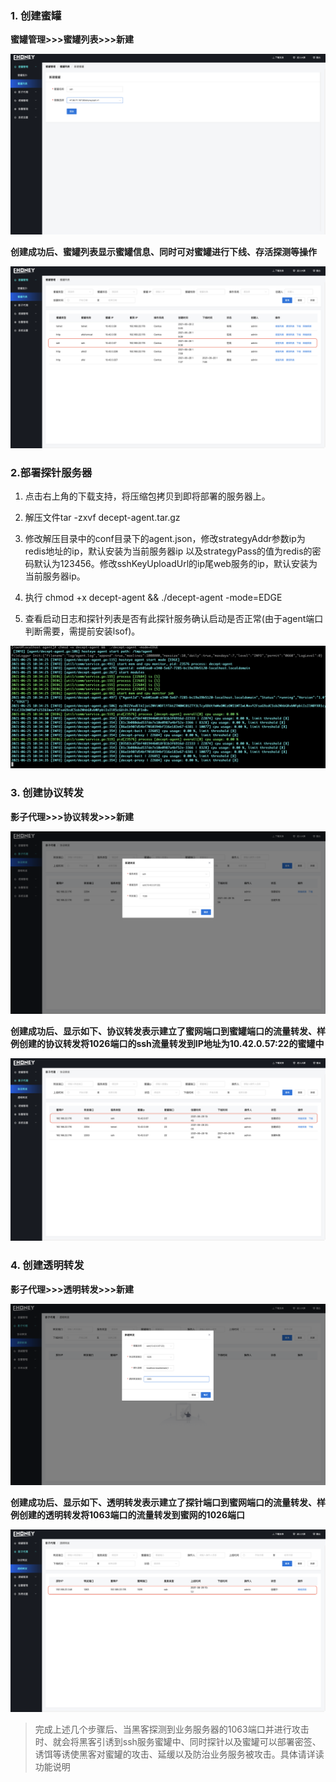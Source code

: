 ### 1. 创建蜜罐

**蜜罐管理>>>蜜罐列表>>>新建**

![蜜罐管理-创建蜜罐](../img/蜜罐管理-创建蜜罐.png)

**创建成功后、蜜罐列表显示蜜罐信息、同时可对蜜罐进行下线、存活探测等操作**

![蜜罐管理-创建成功](../img/蜜罐管理-创建成功.png)



### 2.部署探针服务器

1. 点击右上角的下载支持，将压缩包拷贝到即将部署的服务器上。

2. 解压文件tar -zxvf decept-agent.tar.gz

3. 修改解压目录中的conf目录下的agent.json，修改strategyAddr参数ip为redis地址的ip，默认安装为当前服务器ip 以及strategyPass的值为redis的密码默认为123456。修改sshKeyUploadUrl的ip尾web服务的ip，默认安装为当前服务器ip。

4. 执行 chmod +x decept-agent &&  ./decept-agent -mode=EDGE

5. 查看启动日志和探针列表是否有此探针服务确认启动是否正常(由于agent端口判断需要，需提前安装lsof)。

![部署agent](../img/部署agent.png)



### 3. 创建协议转发

**影子代理>>>协议转发>>>新建**

![影子代理-协议转发](../img/影子代理-协议转发.png)



**创建成功后、显示如下、协议转发表示建立了蜜网端口到蜜罐端口的流量转发、样例创建的协议转发将1026端口的ssh流量转发到IP地址为10.42.0.57:22的蜜罐中**

![协议转发-创建成功](../img/协议转发-创建成功.png)

### 4. 创建透明转发

**影子代理>>>透明转发>>>新建**

![影子代理-透明转发](../img/影子代理-透明转发.png)

**创建成功后、显示如下、透明转发表示建立了探针端口到蜜网端口的流量转发、样例创建的透明转发将1063端口的流量转发到蜜网的1026端口**

![透明转发-创建成功](../img/透明转发-创建成功.png)



> 完成上述几个步骤后、当黑客探测到业务服务器的1063端口并进行攻击时、就会将黑客引诱到ssh服务蜜罐中、同时探针以及蜜罐可以部署密签、诱饵等诱使黑客对蜜罐的攻击、延缓以及防治业务服务被攻击。具体请详读功能说明

